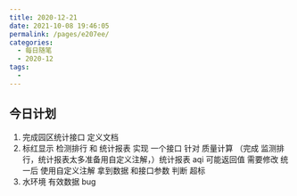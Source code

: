```yaml
---
title: 2020-12-21
date: 2021-10-08 19:46:05
permalink: /pages/e207ee/
categories:
  - 每日随笔
  - 2020-12
tags:
  - 
---
```

## 今日计划  

1.  完成园区统计接口 定义文档
2. 标红显示 检测排行 和 统计报表 实现 一个接口 针对 质量计算 （完成 监测排行，统计报表太多准备用自定义注解，）统计报表 aqi 可能返回值 需要修改 统一后 使用自定义注解 拿到数据 和接口参数 判断 超标
3. 水环境 有效数据 bug









